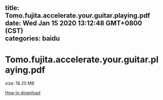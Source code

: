 
title: Tomo.fujita.accelerate.your.guitar.playing.pdf
date: Wed Jan 15 2020 13:12:48 GMT+0800 (CST)    
categories: baidu
---

# Tomo.fujita.accelerate.your.guitar.playing.pdf
size: 18.20 MB
 
 

[How to download](https://bpcam.bemobtrk.com/go/2ceec3aa-1ca2-46d6-b9ff-aaa5c184517c?jno=421)